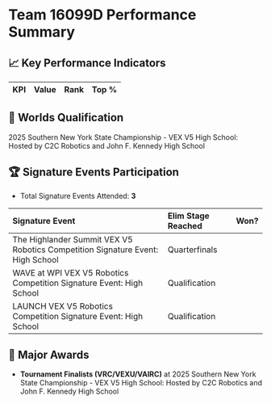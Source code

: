 # Team 16099D Performance Summary

## 📈 Key Performance Indicators
| KPI | Value | Rank | Top % |
|:---|:-----|:----|:-----|


## 🎯 Worlds Qualification
2025 Southern New York State Championship - VEX V5 High School: Hosted by C2C Robotics and John F. Kennedy High School

## 🏆 Signature Events Participation
- Total Signature Events Attended: **3**

| Signature Event | Elim Stage Reached | Won? |
|:----------------|:-------------------|:----|
| The Highlander Summit VEX V5 Robotics Competition Signature Event: High School | Quarterfinals |  |
| WAVE at WPI VEX V5 Robotics Competition Signature Event: High School | Qualification |  |
| LAUNCH VEX V5 Robotics Competition Signature Event: High School | Qualification |  |


## 🥇 Major Awards
- **Tournament Finalists (VRC/VEXU/VAIRC)** at 2025 Southern New York State Championship - VEX V5 High School: Hosted by C2C Robotics and John F. Kennedy High School

